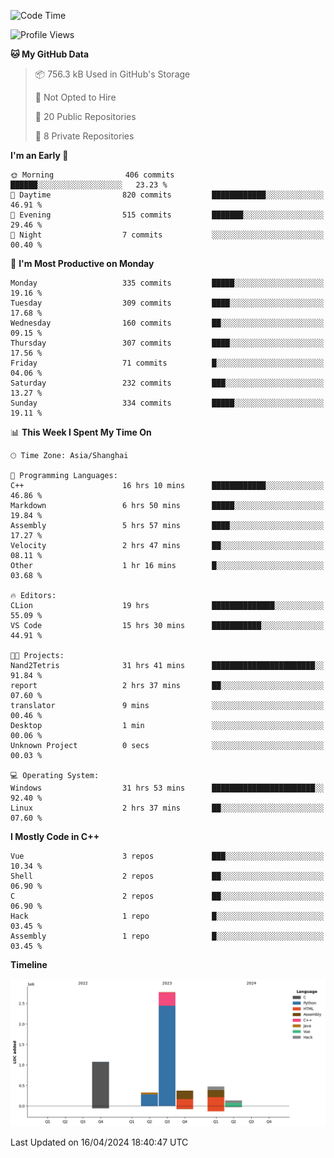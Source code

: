 <!--
**Salvely/Salvely** is a ✨ _special_ ✨ repository because its `README.md` (this file) appears on your GitHub profile.

Here are some ideas to get you started:

- 🔭 I’m currently working on ...
- 🌱 I’m currently learning ...
- 👯 I’m looking to collaborate on ...
- 🤔 I’m looking for help with ...
- 💬 Ask me about ...
- 📫 How to reach me: ...
- 😄 Pronouns: ...
- ⚡ Fun fact: ...
-->

<!--START_SECTION:waka-->
![Code Time](http://img.shields.io/badge/Code%20Time-688%20hrs%2031%20mins-blue)

![Profile Views](http://img.shields.io/badge/Profile%20Views-0-blue)

**🐱 My GitHub Data** 

> 📦 756.3 kB Used in GitHub's Storage 
 > 
> 🚫 Not Opted to Hire
 > 
> 📜 20 Public Repositories 
 > 
> 🔑 8 Private Repositories 
 > 
**I'm an Early 🐤** 

```text
🌞 Morning                406 commits         ██████░░░░░░░░░░░░░░░░░░░   23.23 % 
🌆 Daytime                820 commits         ████████████░░░░░░░░░░░░░   46.91 % 
🌃 Evening                515 commits         ███████░░░░░░░░░░░░░░░░░░   29.46 % 
🌙 Night                  7 commits           ░░░░░░░░░░░░░░░░░░░░░░░░░   00.40 % 
```
📅 **I'm Most Productive on Monday** 

```text
Monday                   335 commits         █████░░░░░░░░░░░░░░░░░░░░   19.16 % 
Tuesday                  309 commits         ████░░░░░░░░░░░░░░░░░░░░░   17.68 % 
Wednesday                160 commits         ██░░░░░░░░░░░░░░░░░░░░░░░   09.15 % 
Thursday                 307 commits         ████░░░░░░░░░░░░░░░░░░░░░   17.56 % 
Friday                   71 commits          █░░░░░░░░░░░░░░░░░░░░░░░░   04.06 % 
Saturday                 232 commits         ███░░░░░░░░░░░░░░░░░░░░░░   13.27 % 
Sunday                   334 commits         █████░░░░░░░░░░░░░░░░░░░░   19.11 % 
```


📊 **This Week I Spent My Time On** 

```text
🕑︎ Time Zone: Asia/Shanghai

💬 Programming Languages: 
C++                      16 hrs 10 mins      ████████████░░░░░░░░░░░░░   46.86 % 
Markdown                 6 hrs 50 mins       █████░░░░░░░░░░░░░░░░░░░░   19.84 % 
Assembly                 5 hrs 57 mins       ████░░░░░░░░░░░░░░░░░░░░░   17.27 % 
Velocity                 2 hrs 47 mins       ██░░░░░░░░░░░░░░░░░░░░░░░   08.11 % 
Other                    1 hr 16 mins        █░░░░░░░░░░░░░░░░░░░░░░░░   03.68 % 

🔥 Editors: 
CLion                    19 hrs              ██████████████░░░░░░░░░░░   55.09 % 
VS Code                  15 hrs 30 mins      ███████████░░░░░░░░░░░░░░   44.91 % 

🐱‍💻 Projects: 
Nand2Tetris              31 hrs 41 mins      ███████████████████████░░   91.84 % 
report                   2 hrs 37 mins       ██░░░░░░░░░░░░░░░░░░░░░░░   07.60 % 
translator               9 mins              ░░░░░░░░░░░░░░░░░░░░░░░░░   00.46 % 
Desktop                  1 min               ░░░░░░░░░░░░░░░░░░░░░░░░░   00.06 % 
Unknown Project          0 secs              ░░░░░░░░░░░░░░░░░░░░░░░░░   00.03 % 

💻 Operating System: 
Windows                  31 hrs 53 mins      ███████████████████████░░   92.40 % 
Linux                    2 hrs 37 mins       ██░░░░░░░░░░░░░░░░░░░░░░░   07.60 % 
```

**I Mostly Code in C++** 

```text
Vue                      3 repos             ███░░░░░░░░░░░░░░░░░░░░░░   10.34 % 
Shell                    2 repos             ██░░░░░░░░░░░░░░░░░░░░░░░   06.90 % 
C                        2 repos             ██░░░░░░░░░░░░░░░░░░░░░░░   06.90 % 
Hack                     1 repo              █░░░░░░░░░░░░░░░░░░░░░░░░   03.45 % 
Assembly                 1 repo              █░░░░░░░░░░░░░░░░░░░░░░░░   03.45 % 
```



**Timeline**

![Lines of Code chart](https://raw.githubusercontent.com/Salvely/Salvely/main/assets/bar_graph.png)


 Last Updated on 16/04/2024 18:40:47 UTC
<!--END_SECTION:waka-->
<!-- ### [![Typing SVG](https://readme-typing-svg.demolab.com?font=JetBrains+Mono&size=22&pause=1000&width=435&height=70&lines=Hi!+I'm+Wen+Gao.+Nice+to+see+you!)](https://git.io/typing-svg)

[![Salvely's GitHub stats](https://github-readme-stats.vercel.app/api?username=Salvely&count_private=true&show_icons=true&theme=buefy&include_all_commits=true)](https://github.com/anuraghazr/github-readme-stats)
[![Top Langs](https://github-readme-stats.vercel.app/api/top-langs/?username=Salvely)](https://github.com/anuraghazr/github-readme-stats)


![Leetcode Stats](https://leetcard.jacoblin.cool/Salvely?theme=wtf&font=Kameron&ext=activity&show_rank=true)

![](https://komarev.com/ghpvc/?username=Salvely)
-->
